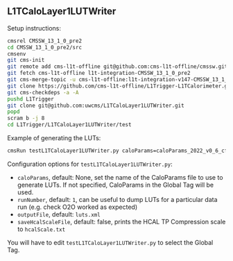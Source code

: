 L1TCaloLayer1LUTWriter
----------------------

Setup instructions:
```bash
cmsrel CMSSW_13_1_0_pre2
cd CMSSW_13_1_0_pre2/src
cmsenv
git cms-init
git remote add cms-l1t-offline git@github.com:cms-l1t-offline/cmssw.git
git fetch cms-l1t-offline l1t-integration-CMSSW_13_1_0_pre2
git cms-merge-topic -u cms-l1t-offline:l1t-integration-v147-CMSSW_13_1_0_pre2
git clone https://github.com/cms-l1t-offline/L1Trigger-L1TCalorimeter.git L1Trigger/L1TCalorimeter/data
git cms-checkdeps -a -A
pushd L1Trigger
git clone git@github.com:uwcms/L1TCaloLayer1LUTWriter.git
popd
scram b -j 8
cd L1Trigger/L1TCaloLayer1LUTWriter/test
```

Example of generating the LUTs:
```bash
cmsRun testL1TCaloLayer1LUTWriter.py caloParams=caloParams_2022_v0_6_cfi
```

Configuration options for `testL1TCaloLayer1LUTWriter.py`:
 * `caloParams`, default: None, set the name of the CaloParams file to use to generate LUTs.  If not specified, CaloParams in the Global Tag will be used.
 * `runNumber`, default: `1`, can be useful to dump LUTs for a particular data run (e.g. check O2O worked as expected)
 * `outputFile`, default: `luts.xml`
 * `saveHcalScaleFile`, default: false, prints the HCAL TP Compression scale to `hcalScale.txt`

You will have to edit `testL1TCaloLayer1LUTWriter.py` to select the Global Tag.

